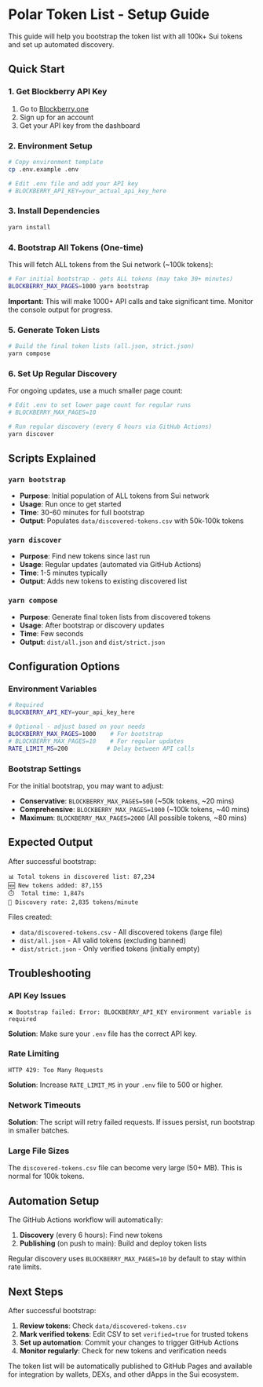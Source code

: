 # Polar Token List - Setup Guide

This guide will help you bootstrap the token list with all 100k+ Sui tokens and set up automated discovery.

## Quick Start

### 1. Get Blockberry API Key

1. Go to [Blockberry.one](https://blockberry.one/)
2. Sign up for an account
3. Get your API key from the dashboard

### 2. Environment Setup

```bash
# Copy environment template
cp .env.example .env

# Edit .env file and add your API key
# BLOCKBERRY_API_KEY=your_actual_api_key_here
```

### 3. Install Dependencies

```bash
yarn install
```

### 4. Bootstrap All Tokens (One-time)

This will fetch ALL tokens from the Sui network (~100k tokens):

```bash
# For initial bootstrap - gets ALL tokens (may take 30+ minutes)
BLOCKBERRY_MAX_PAGES=1000 yarn bootstrap
```

**Important:** This will make 1000+ API calls and take significant time. Monitor the console output for progress.

### 5. Generate Token Lists

```bash
# Build the final token lists (all.json, strict.json)
yarn compose
```

### 6. Set Up Regular Discovery

For ongoing updates, use a much smaller page count:

```bash
# Edit .env to set lower page count for regular runs
# BLOCKBERRY_MAX_PAGES=10

# Run regular discovery (every 6 hours via GitHub Actions)
yarn discover
```

## Scripts Explained

### `yarn bootstrap`
- **Purpose**: Initial population of ALL tokens from Sui network
- **Usage**: Run once to get started
- **Time**: 30-60 minutes for full bootstrap
- **Output**: Populates `data/discovered-tokens.csv` with 50k-100k tokens

### `yarn discover` 
- **Purpose**: Find new tokens since last run
- **Usage**: Regular updates (automated via GitHub Actions)
- **Time**: 1-5 minutes typically
- **Output**: Adds new tokens to existing discovered list

### `yarn compose`
- **Purpose**: Generate final token lists from discovered tokens
- **Usage**: After bootstrap or discovery updates
- **Time**: Few seconds
- **Output**: `dist/all.json` and `dist/strict.json`

## Configuration Options

### Environment Variables

```bash
# Required
BLOCKBERRY_API_KEY=your_api_key_here

# Optional - adjust based on your needs
BLOCKBERRY_MAX_PAGES=1000    # For bootstrap
# BLOCKBERRY_MAX_PAGES=10    # For regular updates
RATE_LIMIT_MS=200           # Delay between API calls
```

### Bootstrap Settings

For the initial bootstrap, you may want to adjust:

- **Conservative**: `BLOCKBERRY_MAX_PAGES=500` (~50k tokens, ~20 mins)
- **Comprehensive**: `BLOCKBERRY_MAX_PAGES=1000` (~100k tokens, ~40 mins) 
- **Maximum**: `BLOCKBERRY_MAX_PAGES=2000` (All possible tokens, ~80 mins)

## Expected Output

After successful bootstrap:

```
📊 Total tokens in discovered list: 87,234
🆕 New tokens added: 87,155
⏱️  Total time: 1,847s
📄 Discovery rate: 2,835 tokens/minute
```

Files created:
- `data/discovered-tokens.csv` - All discovered tokens (large file)
- `dist/all.json` - All valid tokens (excluding banned)
- `dist/strict.json` - Only verified tokens (initially empty)

## Troubleshooting

### API Key Issues
```
❌ Bootstrap failed: Error: BLOCKBERRY_API_KEY environment variable is required
```
**Solution**: Make sure your `.env` file has the correct API key.

### Rate Limiting
```
HTTP 429: Too Many Requests
```
**Solution**: Increase `RATE_LIMIT_MS` in your `.env` file to 500 or higher.

### Network Timeouts
**Solution**: The script will retry failed requests. If issues persist, run bootstrap in smaller batches.

### Large File Sizes
The `discovered-tokens.csv` file can become very large (50+ MB). This is normal for 100k tokens.

## Automation Setup

The GitHub Actions workflow will automatically:

1. **Discovery** (every 6 hours): Find new tokens
2. **Publishing** (on push to main): Build and deploy token lists

Regular discovery uses `BLOCKBERRY_MAX_PAGES=10` by default to stay within rate limits.

## Next Steps

After successful bootstrap:

1. **Review tokens**: Check `data/discovered-tokens.csv` 
2. **Mark verified tokens**: Edit CSV to set `verified=true` for trusted tokens
3. **Set up automation**: Commit your changes to trigger GitHub Actions
4. **Monitor regularly**: Check for new tokens and verification needs

The token list will be automatically published to GitHub Pages and available for integration by wallets, DEXs, and other dApps in the Sui ecosystem.
